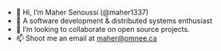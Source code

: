 - 👋 Hi, I’m Maher Senoussi (@maher1337)
- 👀 A software development & distributed systems enthusiast
- 💞️ I’m looking to collaborate on open source projects.
- 📫 Shoot me an email at maher@omnee.ca
